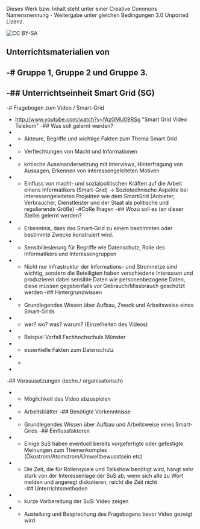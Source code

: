 Dieses Werk bzw. Inhalt steht unter einer Creative Commons Namensnennung - Weitergabe unter gleichen Bedingungen 3.0 Unported Lizenz.

<img src="http://i.creativecommons.org/l/by-sa/3.0/de/88x31.png" alt="CC BY-SA">

## Unterrichtsmaterialien von
-# Gruppe 1, Gruppe 2 und Gruppe 3.
-
-## Unterrichtseinheit Smart Grid (SG)
-
-# Fragebogen zum Video / Smart-Grid
- http://www.youtube.com/watch?v=fAzGMU09RSg "Smart Grid Video Telekom"
-##  Was soll gelernt werden?
-   * Akteure, Begriffe und wichtige Fakten zum Thema Smart Grid
-   * Verflechtungen von Macht und Informationen
-   * kritische Auseinandersetzung mit Interviews, Hinterfragung von Aussagen, Erkennen von interessengeleiteten Motiven
-   *  Einfluss von macht- und sozialpolitischen Kräften auf die Arbeit einens Informatikers (Smart-Grid) -> Soziotechnische Aspekte bei interessengeleiteten Projekten wie dem SmartGrid  (Anbieter, Verbraucher, Dienstleister und der Staat als politische und regulierende Größe)
-#CoRe Fragen
-## Wozu soll es (an dieser Stelle) gelernt werden?
-   * Erkenntnis, dass das Smart-Grid zu einem bestimmten oder bestimmte Zwecke  konstruiert wird.
-   * Sensibiliesierung für Begriffe wie Datenschutz, Rolle des Informatikers und Interessengruppen
-   * Nicht nur Infrastruktur der  Informations- und Stromnetze sind wichtig, sondern die Beteiligten haben  verschiedene Interessen und  produzieren dabei sensible Daten wie personenbezogene Daten, diese müssen gegebenfalls vor Gebrauch/Missbrauch geschützt werden
-## Hintergrundwissen 
-   * Grundlegendes Wissen über Aufbau, Zweck und Arbeitsweise eines Smart-Grids
-   * wer? wo? was? warum? (Einzelheiten des Videos) 
-   * Beispiel Vorfall Fachhochschule Münster 
-   * essentielle Fakten zum Datenschutz
-   * 
-   
-## Vorasusetzungen (techn./ organisatorisch)
-   * Möglichkeit das Video abzuspielen
-   * Arbeitsblätter 
-## Benötigte Vorkenntnisse
-   * Grundlegendes Wissen über Aufbau und Arbeitsweise eines Smart-Grids
-## Einflussfaktoren
-   * Einige SuS haben eventuell bereits vorgefertigte oder gefestigte Meinungen zum Themenkomplex (Ökostrom/Atomstrom/Umweltbewusstsein etc)
-   * Die Zeit, die für Rollenspiele und Talkshow benötigt wird, hängt sehr stark von der Interessenlage der SuS ab; wenn sich alle zu Wort melden und angeregt diskutieren, reicht die Zeit nicht  
-## Unterrichtsmethoden
-   * kurze Vorbereitung der SuS: Video zeigen 
-   * Austeilung und Besprechung des Fragebogens bevor Video gezeigt wird

